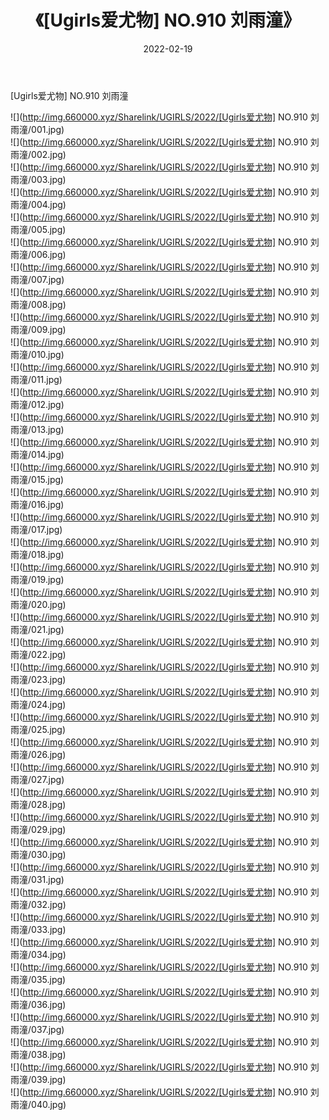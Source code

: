 ﻿---
layout: post
title:  《[Ugirls爱尤物] NO.910 刘雨潼》
date:   2022-02-19
img: http://img.660000.xyz/Sharelink/UGIRLS/2022/[Ugirls爱尤物] NO.910 刘雨潼/000.jpg
categories: [美女, 清纯, 唯美]
---

[Ugirls爱尤物] NO.910 刘雨潼

 ![](http://img.660000.xyz/Sharelink/UGIRLS/2022/[Ugirls爱尤物] NO.910 刘雨潼/001.jpg) <br>![](http://img.660000.xyz/Sharelink/UGIRLS/2022/[Ugirls爱尤物] NO.910 刘雨潼/002.jpg) <br>![](http://img.660000.xyz/Sharelink/UGIRLS/2022/[Ugirls爱尤物] NO.910 刘雨潼/003.jpg) <br>![](http://img.660000.xyz/Sharelink/UGIRLS/2022/[Ugirls爱尤物] NO.910 刘雨潼/004.jpg) <br>![](http://img.660000.xyz/Sharelink/UGIRLS/2022/[Ugirls爱尤物] NO.910 刘雨潼/005.jpg) <br>![](http://img.660000.xyz/Sharelink/UGIRLS/2022/[Ugirls爱尤物] NO.910 刘雨潼/006.jpg) <br>![](http://img.660000.xyz/Sharelink/UGIRLS/2022/[Ugirls爱尤物] NO.910 刘雨潼/007.jpg) <br>![](http://img.660000.xyz/Sharelink/UGIRLS/2022/[Ugirls爱尤物] NO.910 刘雨潼/008.jpg) <br>![](http://img.660000.xyz/Sharelink/UGIRLS/2022/[Ugirls爱尤物] NO.910 刘雨潼/009.jpg) <br>![](http://img.660000.xyz/Sharelink/UGIRLS/2022/[Ugirls爱尤物] NO.910 刘雨潼/010.jpg) <br>![](http://img.660000.xyz/Sharelink/UGIRLS/2022/[Ugirls爱尤物] NO.910 刘雨潼/011.jpg) <br>![](http://img.660000.xyz/Sharelink/UGIRLS/2022/[Ugirls爱尤物] NO.910 刘雨潼/012.jpg) <br>![](http://img.660000.xyz/Sharelink/UGIRLS/2022/[Ugirls爱尤物] NO.910 刘雨潼/013.jpg) <br>![](http://img.660000.xyz/Sharelink/UGIRLS/2022/[Ugirls爱尤物] NO.910 刘雨潼/014.jpg) <br>![](http://img.660000.xyz/Sharelink/UGIRLS/2022/[Ugirls爱尤物] NO.910 刘雨潼/015.jpg) <br>![](http://img.660000.xyz/Sharelink/UGIRLS/2022/[Ugirls爱尤物] NO.910 刘雨潼/016.jpg) <br>![](http://img.660000.xyz/Sharelink/UGIRLS/2022/[Ugirls爱尤物] NO.910 刘雨潼/017.jpg) <br>![](http://img.660000.xyz/Sharelink/UGIRLS/2022/[Ugirls爱尤物] NO.910 刘雨潼/018.jpg) <br>![](http://img.660000.xyz/Sharelink/UGIRLS/2022/[Ugirls爱尤物] NO.910 刘雨潼/019.jpg) <br>![](http://img.660000.xyz/Sharelink/UGIRLS/2022/[Ugirls爱尤物] NO.910 刘雨潼/020.jpg) <br>![](http://img.660000.xyz/Sharelink/UGIRLS/2022/[Ugirls爱尤物] NO.910 刘雨潼/021.jpg) <br>![](http://img.660000.xyz/Sharelink/UGIRLS/2022/[Ugirls爱尤物] NO.910 刘雨潼/022.jpg) <br>![](http://img.660000.xyz/Sharelink/UGIRLS/2022/[Ugirls爱尤物] NO.910 刘雨潼/023.jpg) <br>![](http://img.660000.xyz/Sharelink/UGIRLS/2022/[Ugirls爱尤物] NO.910 刘雨潼/024.jpg) <br>![](http://img.660000.xyz/Sharelink/UGIRLS/2022/[Ugirls爱尤物] NO.910 刘雨潼/025.jpg) <br>![](http://img.660000.xyz/Sharelink/UGIRLS/2022/[Ugirls爱尤物] NO.910 刘雨潼/026.jpg) <br>![](http://img.660000.xyz/Sharelink/UGIRLS/2022/[Ugirls爱尤物] NO.910 刘雨潼/027.jpg) <br>![](http://img.660000.xyz/Sharelink/UGIRLS/2022/[Ugirls爱尤物] NO.910 刘雨潼/028.jpg) <br>![](http://img.660000.xyz/Sharelink/UGIRLS/2022/[Ugirls爱尤物] NO.910 刘雨潼/029.jpg) <br>![](http://img.660000.xyz/Sharelink/UGIRLS/2022/[Ugirls爱尤物] NO.910 刘雨潼/030.jpg) <br>![](http://img.660000.xyz/Sharelink/UGIRLS/2022/[Ugirls爱尤物] NO.910 刘雨潼/031.jpg) <br>![](http://img.660000.xyz/Sharelink/UGIRLS/2022/[Ugirls爱尤物] NO.910 刘雨潼/032.jpg) <br>![](http://img.660000.xyz/Sharelink/UGIRLS/2022/[Ugirls爱尤物] NO.910 刘雨潼/033.jpg) <br>![](http://img.660000.xyz/Sharelink/UGIRLS/2022/[Ugirls爱尤物] NO.910 刘雨潼/034.jpg) <br>![](http://img.660000.xyz/Sharelink/UGIRLS/2022/[Ugirls爱尤物] NO.910 刘雨潼/035.jpg) <br>![](http://img.660000.xyz/Sharelink/UGIRLS/2022/[Ugirls爱尤物] NO.910 刘雨潼/036.jpg) <br>![](http://img.660000.xyz/Sharelink/UGIRLS/2022/[Ugirls爱尤物] NO.910 刘雨潼/037.jpg) <br>![](http://img.660000.xyz/Sharelink/UGIRLS/2022/[Ugirls爱尤物] NO.910 刘雨潼/038.jpg) <br>![](http://img.660000.xyz/Sharelink/UGIRLS/2022/[Ugirls爱尤物] NO.910 刘雨潼/039.jpg) <br>![](http://img.660000.xyz/Sharelink/UGIRLS/2022/[Ugirls爱尤物] NO.910 刘雨潼/040.jpg) <br>